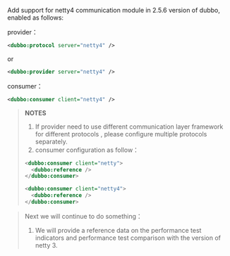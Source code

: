 Add support for netty4 communication module in 2.5.6 version of dubbo, enabled as follows:

provider：
```xml
<dubbo:protocol server="netty4" />
```

or

```xml
<dubbo:provider server="netty4" />
```

consumer：
```xml
<dubbo:consumer client="netty4" />

```

> **NOTES**  
> 1. If provider need to use different communication layer framework for different protocols , please configure multiple protocols separately.
> 2. consumer configuration as follow：
> ```xml
> <dubbo:consumer client="netty">
>   <dubbo:reference />
> </dubbo:consumer>
> ```
> ```xml
> <dubbo:consumer client="netty4">
>   <dubbo:reference />
> </dubbo:consumer>
> ```

> Next we will continue to do something：
> 1. We will provide a reference data on the performance test indicators and performance test comparison with the version of netty 3.
